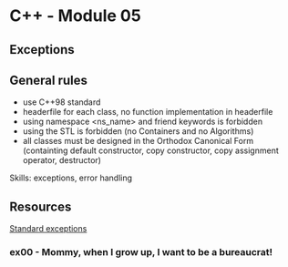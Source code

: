 # C++ - Module 05
## Exceptions

## General rules

- use C++98 standard
- headerfile for each class, no function implementation in headerfile
- using namespace <ns_name> and friend keywords is forbidden
- using the STL is forbidden (no Containers and no Algorithms)
- all classes must be designed in the Orthodox Canonical Form (containting default constructor, copy constructor, copy assignment operator, destructor)

Skills: exceptions, error handling

## Resources

[Standard exceptions](https://en.cppreference.com/w/cpp/error/exception)

### ex00 - Mommy, when I grow up, I want to be a bureaucrat!
